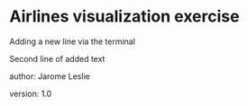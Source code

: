 # Airlines visualization exercise

Adding a new line via the terminal

Second line of added text

author: Jarome Leslie

version: 1.0
